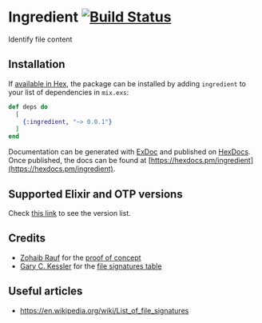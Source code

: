 # Ingredient [![Build Status](https://travis-ci.org/mpugach/ingredient.svg?branch=master)](https://travis-ci.org/mpugach/ingredient)

Identify file content

## Installation

If [available in Hex](https://hex.pm/docs/publish), the package can be installed
by adding `ingredient` to your list of dependencies in `mix.exs`:

```elixir
def deps do
  [
    {:ingredient, "~> 0.0.1"}
  ]
end
```

Documentation can be generated with [ExDoc](https://github.com/elixir-lang/ex_doc)
and published on [HexDocs](https://hexdocs.pm). Once published, the docs can
be found at [https://hexdocs.pm/ingredient](https://hexdocs.pm/ingredient).

## Supported Elixir and OTP versions

Check [this link](https://travis-ci.org/mpugach/ingredient) to see the version list.

## Credits
- [Zohaib Rauf](https://github.com/zabirauf) for the [proof of concept](http://www.zohaib.me/binary-pattern-matching-in-elixir)
- [Gary C. Kessler](http://www.garykessler.net/gck.html) for the [file signatures table](http://www.garykessler.net/library/file_sigs.html)

## Useful articles
- https://en.wikipedia.org/wiki/List_of_file_signatures
